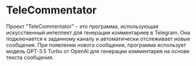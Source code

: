 # TeleCommentator
Проект "TeleCommentator" - это программа, использующая искусственный интеллект для генерации комментариев в Telegram. Она подключается к заданному каналу и автоматически отслеживает новые сообщения. При появлении нового сообщения, программа использует модель GPT-3.5 Turbo от OpenAI для генерации комментария на основе текста сообщения.
